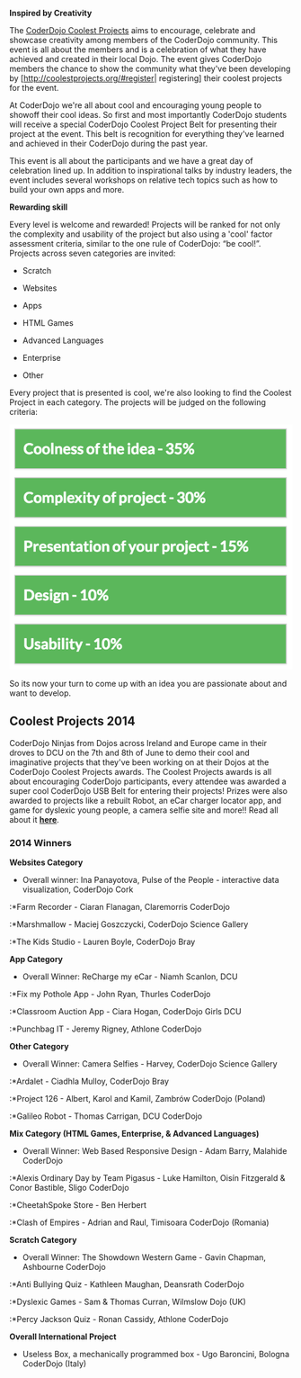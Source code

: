 **Inspired by Creativity**

The [CoderDojo Coolest Projects](http://coolestprojects.org) aims to
encourage, celebrate and showcase creativity among members of the
CoderDojo community. This event is all about the members and is a
celebration of what they have achieved and created in their local Dojo.
The event gives CoderDojo members the chance to show the community what
they've been developing by \[<http://coolestprojects.org/#register>|
registering\] their coolest projects for the event.

At CoderDojo we're all about cool and encouraging young people to
showoff their cool ideas. So first and most importantly CoderDojo
students will receive a special CoderDojo Coolest Project Belt for
presenting their project at the event. This belt is recognition for
everything they've learned and achieved in their CoderDojo during the
past year.

This event is all about the participants and we have a great day of
celebration lined up. In addition to inspirational talks by industry
leaders, the event includes several workshops on relative tech topics
such as how to build your own apps and more.

**Rewarding skill**

Every level is welcome and rewarded\! Projects will be ranked for not
only the complexity and usability of the project but also using a 'cool'
factor assessment criteria, similar to the one rule of CoderDojo: “be
cool\!”. Projects across seven categories are invited:

  - Scratch

<!-- end list -->

  - Websites

<!-- end list -->

  - Apps

<!-- end list -->

  - HTML Games

<!-- end list -->

  - Advanced Languages

<!-- end list -->

  - Enterprise

<!-- end list -->

  - Other

Every project that is presented is cool, we're also looking to find the
Coolest Project in each category. The projects will be judged on the
following criteria:

![Categories.png](../files/img/Categories.png "Categories.png")

So its now your turn to come up with an idea you are passionate about
and want to develop.

## Coolest Projects 2014

CoderDojo Ninjas from Dojos across Ireland and Europe came in their
droves to DCU on the 7th and 8th of June to demo their cool and
imaginative projects that they've been working on at their Dojos at the
CoderDojo Coolest Projects awards. The Coolest Projects awards is all
about encouraging CoderDojo participants, every attendee was awarded a
super cool CoderDojo USB Belt for entering their projects\! Prizes were
also awarded to projects like a rebuilt Robot, an eCar charger locator
app, and game for dyslexic young people, a camera selfie site and
more\!\! Read all about it
**[here](https://coderdojo.com/news/2014/06/09/young-coding-ninjas-have-the-cool-factor/)**.

### 2014 Winners

**Websites Category**

  - Overall winner: Ina Panayotova, Pulse of the People - interactive
    data visualization, CoderDojo Cork

:\*Farm Recorder - Ciaran Flanagan, Claremorris CoderDojo

:\*Marshmallow - Maciej Goszczycki, CoderDojo Science Gallery

:\*The Kids Studio - Lauren Boyle, CoderDojo Bray

**App Category**

  - Overall Winner: ReCharge my eCar - Niamh Scanlon, DCU

:\*Fix my Pothole App - John Ryan, Thurles CoderDojo

:\*Classroom Auction App - Ciara Hogan, CoderDojo Girls DCU

:\*Punchbag IT - Jeremy Rigney, Athlone CoderDojo

**Other Category**

  - Overall Winner: Camera Selfies - Harvey, CoderDojo Science Gallery

:\*Ardalet - Ciadhla Mulloy, CoderDojo Bray

:\*Project 126 - Albert, Karol and Kamil, Zambrów CoderDojo (Poland)

:\*Galileo Robot - Thomas Carrigan, DCU CoderDojo

**Mix Category (HTML Games, Enterprise, & Advanced Languages)**

  - Overall Winner: Web Based Responsive Design - Adam Barry, Malahide
    CoderDojo

:\*Alexis Ordinary Day by Team Pigasus - Luke Hamilton, Oisín Fitzgerald
& Conor Bastible, Sligo CoderDojo

:\*CheetahSpoke Store - Ben Herbert

:\*Clash of Empires - Adrian and Raul, Timisoara CoderDojo (Romania)

**Scratch Category**

  - Overall Winner: The Showdown Western Game - Gavin Chapman, Ashbourne
    CoderDojo

:\*Anti Bullying Quiz - Kathleen Maughan, Deansrath CoderDojo

:\*Dyslexic Games - Sam & Thomas Curran, Wilmslow Dojo (UK)

:\*Percy Jackson Quiz - Ronan Cassidy, Athlone CoderDojo

**Overall International Project**

  - Useless Box, a mechanically programmed box - Ugo Baroncini, Bologna
    CoderDojo (Italy)
